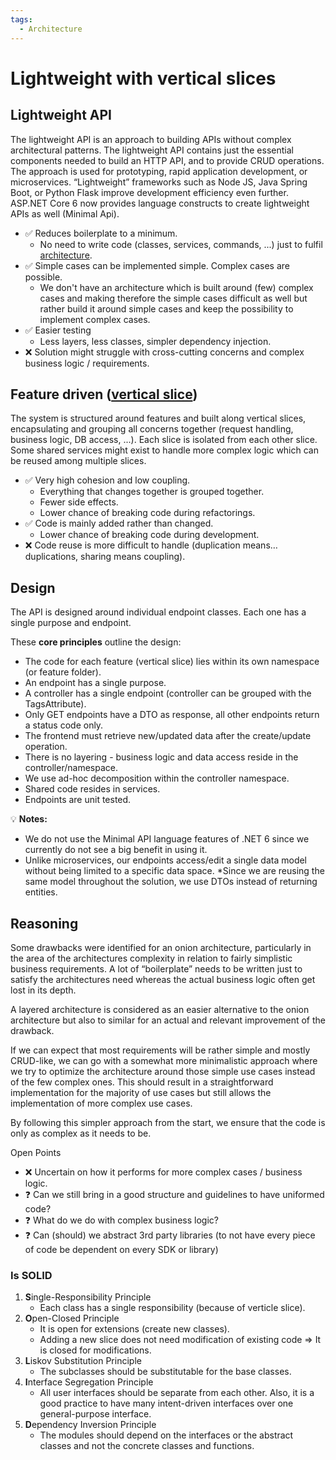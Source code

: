 ```yaml
---
tags:
  - Architecture
---
```


# Lightweight with vertical slices

## Lightweight API

The lightweight API is an approach to building APIs without complex architectural patterns. The lightweight API contains just the essential components needed to build an HTTP API, and to provide CRUD operations. The approach is used for prototyping, rapid application development, or microservices. “Lightweight” frameworks such as Node JS, Java Spring Boot, or Python Flask improve development efficiency even further. ASP.NET Core 6 now provides language constructs to create lightweight APIs as well (Minimal Api).

* ✅ Reduces boilerplate to a minimum.
    * No need to write code (classes, services, commands, ...) just to fulfil [architecture](architecture.md).
* ✅ Simple cases can be implemented simple. Complex cases are possible.
    * We don't have an architecture which is built around (few) complex cases and making therefore the simple cases difficult as well but rather build it around simple cases and keep the possibility to implement complex cases.
* ✅ Easier testing 
    * Less layers, less classes, simpler dependency injection.
* ❌ Solution might struggle with cross-cutting concerns and complex business logic / requirements.

## Feature driven ([vertical slice](vertical-slice.md))

The system is structured around features and built along vertical slices, encapsulating and grouping all concerns together (request handling, business logic, DB access, ...). Each slice is isolated from each other slice. Some shared services might exist to handle more complex logic which can be reused among multiple slices.

* ✅ Very high cohesion and low coupling.
    * Everything that changes together is grouped together.
    * Fewer side effects.
    * Lower chance of breaking code during refactorings.
* ✅ Code is mainly added rather than changed.
    * Lower chance of breaking code during development.
* ❌ Code reuse is more difficult to handle (duplication means… duplications, sharing means coupling).

## Design

The API is designed around individual endpoint classes. Each one has a single purpose and endpoint.

These __core principles__ outline the design:

* The code for each feature (vertical slice) lies within its own namespace (or feature folder).
* An endpoint has a single purpose.
* A controller has a single endpoint (controller can be grouped with the TagsAttribute).
* Only GET endpoints have a DTO as response, all other endpoints return a status code only.
* The frontend must retrieve new/updated data after the create/update operation.
* There is no layering - business logic and data access reside in the controller/namespace.
* We use ad-hoc decomposition within the controller namespace.
* Shared code resides in services.
* Endpoints are unit tested.

💡 __Notes:__

* We do not use the Minimal API language features of .NET 6 since we currently do not see a big benefit in using it.
* Unlike microservices, our endpoints access/edit a single data model without being limited to a specific data space.
 *Since we are reusing the same model throughout the solution, we use DTOs instead of returning entities.

## Reasoning

Some drawbacks were identified for an onion architecture, particularly in the area of the architectures complexity in relation to fairly simplistic business requirements. A lot of “boilerplate” needs to be written just to satisfy the architectures need whereas the actual business logic often get lost in its depth.

A layered architecture is considered as an easier alternative to the onion architecture but also to similar for an actual and relevant improvement of the drawback.

If we can expect that most requirements will be rather simple and mostly CRUD-like, we can go with a somewhat more minimalistic approach where we try to optimize the architecture around those simple use cases instead of the few complex ones. This should result in a straightforward implementation for the majority of use cases but still allows the implementation of more complex use cases.  

By following this simpler approach from the start, we ensure that the code is only as complex as it needs to be.

Open Points

* ❌ Uncertain on how it performs for more complex cases / business logic.
* ❓ Can we still bring in a good structure and guidelines to have uniformed code?
* ❓ What do we do with complex business logic?
* ❓ Can (should) we abstract 3rd party libraries (to not have every piece of code be dependent on every SDK or library)


### Is SOLID

1. **S**ingle-Responsibility Principle
	* Each class has a single responsibility (because of verticle slice).
2. **O**pen-Closed Principle
	* It is open for extensions (create new classes).
	* Adding a new slice does not need modification of existing code => It is closed for modifications.
3. **L**iskov Substitution Principle
	* The subclasses should be substitutable for the base classes.
4. **I**nterface Segregation Principle
	* All user interfaces should be separate from each other. Also, it is a good practice to have many intent-driven interfaces over one general-purpose interface.
1. **D**ependency Inversion Principle
	* The modules should depend on the interfaces or the abstract classes and not the concrete classes and functions.